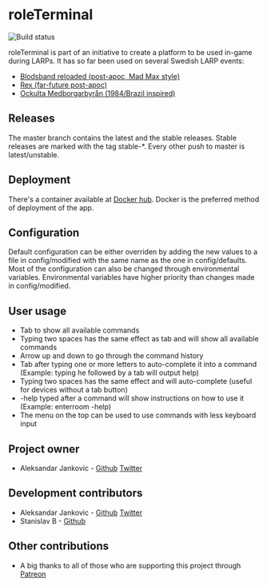 # roleTerminal
![Build status](https://api.travis-ci.org/yxeri/roleTerminal.svg)

roleTerminal is part of an initiative to create a platform to be used in-game during LARPs. It has so far been used on several Swedish LARP events:
* [Blodsband reloaded (post-apoc, Mad Max style)](http://bbreloaded.se)
* [Rex (far-future post-apoc)](http://www.rexlajv.se)
* [Ockulta Medborgarbyrån (1984/Brazil inspired)](http://www.ockultamedborgarbyran.com)

## Releases

The master branch contains the latest and the stable releases. Stable releases are marked with the tag stable-*. Every other push to master is latest/unstable.

## Deployment

There's a container available at [Docker hub](https://hub.docker.com/r/yxeri/roleterminal/). Docker is the preferred method of deployment of the app.

## Configuration

Default configuration can be either overriden by adding the new values to a file in config/modified with the same name as the one in config/defaults.
Most of the configuration can also be changed through environmental variables. Environmental variables have higher priority than changes made in config/modified.

## User usage

* Tab to show all available commands
* Typing two spaces has the same effect as tab and will show all available commands
* Arrow up and down to go through the command history
* Tab after typing one or more letters to auto-complete it into a command (Example: typing he followed by a tab will output help)
* Typing two spaces has the same effect and will auto-complete (useful for devices without a tab button)
* -help typed after a command will show instructions on how to use it (Example: enterroom -help)
* The menu on the top can be used to use commands with less keyboard input

## Project owner

* Aleksandar Jankovic - [Github](https://github.com/yxeri) [Twitter](https://twitter.com/yxeri)

## Development contributors

* Aleksandar Jankovic - [Github](https://github.com/yxeri) [Twitter](https://twitter.com/yxeri)
* Stanislav B - [Github](https://github.com/stanislavb)

## Other contributions

* A big thanks to all of those who are supporting this project through [Patreon](http://patreon.com/yxeri)
